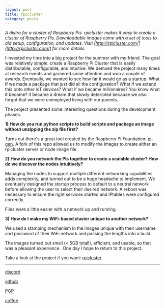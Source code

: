 ```yaml
---
layout: post
title: rpicluster
category: posts
---
```


*A distro for a cluster of Raspberry Pis. rpicluster makes it easy to create a cluster of Raspberry Pis. Downloadable images come with a set of tools to aid setup, configuration, and updates. Visit [http://rpicluster.com/](http://rpicluster.com/) for more details.*

I invested my time into a big project for the summer with my friend. The goal was relatively simple: create a Raspberry Pi Cluster that is easily distributable, configurable, and intuitive. We demoed the project many times at research events and garnered some attention and won a couple of awards. Eventually, we wanted to see how far it would go as a startup. What if we made a package that just did all the configuration? What if we extend this onto other IoT devices? What if we became millionaires? You know what it became? It became a dream that slowly deterioted because we also forgot that we were unemployed living with our parents.

The project presented some interesting questions during the development phases.

**1) How do you run python scripts to build scripts and package an image without unzipping the zip file first?**

Turns out there's a great tool created by the Raspberry Pi Foundation: [pi-gen](https://github.com/RPi-Distro/pi-gen). A fork of this repo allowed us to modify the images to create either an rpicluster server or node image file.

**2) How do you network the Pis together to create a scalable cluster? How do we discover the nodes intuitively?**

Managing the nodes to support multiple different networking capabilities adds complexity, and turned out to be a huge headache to implement. We eventually designed the startup process to default to a neutral network before allowing the user to select their desired network. A reboot was necessary to ensure the right services started and IPtables were configured correctly.

Files were a little easier with a network up and running.

**3) How do I make my WiFi-based cluster unique to another network?**

We used a stamping mechanism in the images unique with their username and password of their WiFi network and passing the lengths into a build.

The images turned out small (< 5GB total!), efficient, and usable, so that was a pleasant experience . One day I hope to return to this project.

Take a look at the project if you want:
[rpicluster][rpicluster]

---

[discord][discord]

[github][dqd]

[PGP][PGP]

[coffee][coffee]

[discord]: https://discord.com/channels/@me/dqd#0143
[dqd]: https://github.com/dqdang
[PGP]: https://raw.githubusercontent.com/dqdang/dqdang.github.io/master/derek-dang.asc
[coffee]: https://www.buymeacoffee.com/dqdang
[rpicluster]: https://github.com/rpicluster/rpicluster-stretch
